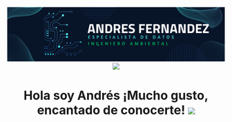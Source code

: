 ## 
<!--
**andresfz85/andresfz85** is a ✨ _special_ ✨ repository because its `README.md` (this file) appears on your GitHub profile.

Here are some ideas to get you started:

- 🔭 I’m currently working on ...
- 🌱 I’m currently learning ...
- 👯 I’m looking to collaborate on ...
- 🤔 I’m looking for help with ...
- 💬 Ask me about ...
- 📫 How to reach me: ...
- 😄 Pronouns: ...
- ⚡ Fun fact: ...
-->

<div id="header" align="center">
  <img decoding="async" src="banner_p.png" width="800"/>
</div>
<div id="badges" align="center">
<a href="https://www.linkedin.com/in/andres-fernandez-a0875423/">
 <img decoding="async" src="https://img.shields.io/badge/LinkedIn-0077B5"  width="100px"/>
</a>
  <h1>
  Hola soy Andrés ¡Mucho gusto, encantado de conocerte!
  <img decoding="async" src="https://i.giphy.com/media/v1.Y2lkPTc5MGI3NjExMDA1eTJwMzFtYzM2d25jcW84MnQybmtyaWFkOGZkdDFybnBidXkxNiZlcD12MV9pbnRlcm5hbF9naWZfYnlfaWQmY3Q9Zw/3o7TKJNFVZ4xCMriFy/giphy.gif" width="50px"/>
</h1>


